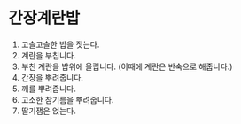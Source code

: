 # 간장계란밥
1. 고슬고슬한 밥을 짓는다.
2. 계란을 부칩니다.
3. 부친 계란을 밥위에 올립니다. (이때에 계란은 반숙으로 해줍니다.)
4. 간장을 뿌려줍니다.
5. 깨를 뿌려줍니다. 
6. 고소한 참기름을 뿌려줍니다.
7. 딸기잼은 얹는다.